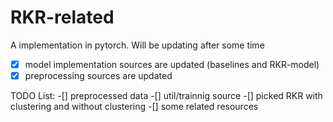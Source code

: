 # RKR-related
A implementation in pytorch. Will be updating after some time

-[x] model implementation sources are updated (baselines and RKR-model)
-[x] preprocessing sources are updated

TODO List:
-[] preprocessed data
-[] util/trainnig source
-[] picked RKR with clustering and without clustering
-[] some related resources

